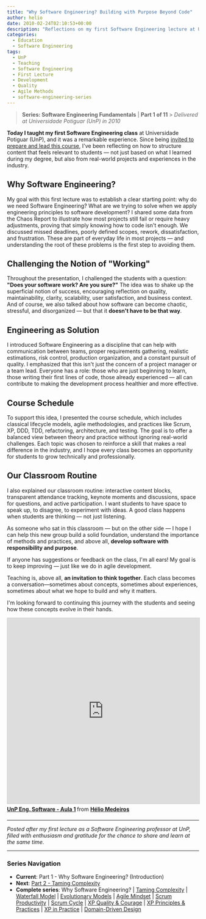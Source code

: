 ```yaml
---
title: "Why Software Engineering? Building with Purpose Beyond Code"
author: helio
date: 2010-02-24T02:10:53+00:00
description: "Reflections on my first Software Engineering lecture at UnP, addressing the importance of methods and practices in sustainable development."
categories:
  - Education
  - Software Engineering
tags:
  - UnP
  - Teaching
  - Software Engineering
  - First Lecture
  - Development
  - Quality
  - Agile Methods
  - software-engineering-series
---
```


> **Series: Software Engineering Fundamentals** | **Part 1 of 11** > _Delivered at Universidade Potiguar (UnP) in 2010_

**Today I taught my first Software Engineering class** at Universidade Potiguar (UnP), and it was a remarkable experience. Since being [invited to prepare and lead this course](/posts/2010-01-26-ola-unp-mais-um-professor-na-familia/), I've been reflecting on how to structure content that feels relevant to students — not just based on what I learned during my degree, but also from real-world projects and experiences in the industry.

## Why Software Engineering?

My goal with this first lecture was to establish a clear starting point: why do we need Software Engineering? What are we trying to solve when we apply engineering principles to software development? I shared some data from the Chaos Report to illustrate how most projects still fail or require heavy adjustments, proving that simply knowing how to code isn't enough. We discussed missed deadlines, poorly defined scopes, rework, dissatisfaction, and frustration. These are part of everyday life in most projects — and understanding the root of these problems is the first step to avoiding them.

## Challenging the Notion of "Working"

Throughout the presentation, I challenged the students with a question: **"Does your software work? Are you sure?"** The idea was to shake up the superficial notion of success, encouraging reflection on quality, maintainability, clarity, scalability, user satisfaction, and business context. And of course, we also talked about how software can become chaotic, stressful, and disorganized — but that it **doesn't have to be that way**.

## Engineering as Solution

I introduced Software Engineering as a discipline that can help with communication between teams, proper requirements gathering, realistic estimations, risk control, production organization, and a constant pursuit of quality. I emphasized that this isn't just the concern of a project manager or a team lead. Everyone has a role: those who are just beginning to learn, those writing their first lines of code, those already experienced — all can contribute to making the development process healthier and more effective.

## Course Schedule

To support this idea, I presented the course schedule, which includes classical lifecycle models, agile methodologies, and practices like Scrum, XP, DDD, TDD, refactoring, architecture, and testing. The goal is to offer a balanced view between theory and practice without ignoring real-world challenges. Each topic was chosen to reinforce a skill that makes a real difference in the industry, and I hope every class becomes an opportunity for students to grow technically and professionally.

## Our Classroom Routine

I also explained our classroom routine: interactive content blocks, transparent attendance tracking, keynote moments and discussions, space for questions, and active participation. I want students to have space to speak up, to disagree, to experiment with ideas. A good class happens when students are thinking — not just listening.

As someone who sat in this classroom — but on the other side — I hope I can help this new group build a solid foundation, understand the importance of methods and practices, and above all, **develop software with responsibility and purpose**.

If anyone has suggestions or feedback on the class, I'm all ears! My goal is to keep improving — just like we do in agile development.

Teaching is, above all, **an invitation to think together**. Each class becomes a conversation—sometimes about concepts, sometimes about experiences, sometimes about what we hope to build and why it matters.

I'm looking forward to continuing this journey with the students and seeing how these concepts evolve in their hands.

<div style="margin-bottom: 20px;">
<iframe src="https://www.slideshare.net/slideshow/embed_code/key/DOY0KvX1rPPUEh?startSlide=1" width="597" height="486" frameborder="0" marginwidth="0" marginheight="0" scrolling="no" style="border:1px solid #CCC; border-width:1px; margin-bottom:5px;max-width: 100%;" allowfullscreen></iframe> <div style="margin-bottom:5px"><strong> <a href="https://pt.slideshare.net/slideshow/unp-eng-software-aula-1/3261384" title="UnP Eng. Software - Aula 1" target="_blank">UnP Eng. Software - Aula 1</a> </strong> from <strong> <a href="https://www.slideshare.net/heliomedeiros" target="_blank">Hélio Medeiros</a> </strong></div>
</div>

---

_Posted after my first lecture as a Software Engineering professor at UnP, filled with enthusiasm and gratitude for the chance to share and learn at the same time._

---

### **Series Navigation**

- **Current**: Part 1 - Why Software Engineering? (Introduction)
- **Next**: [Part 2 - Taming Complexity](../2010-03-02-complexity-process/)
- **Complete series**: Why Software Engineering? | [Taming Complexity](../2010-03-02-complexity-process/) | [Waterfall Model](../2010-03-10-waterfall-model/) | [Evolutionary Models](../2010-03-18-evolutionary-models/) | [Agile Mindset](../2010-03-26-agile-mindset/) | [Scrum Productivity](../2010-04-03-scrum-productivity/) | [Scrum Cycle](../2010-04-11-scrum-cycle/) | [XP Quality & Courage](../2010-04-19-xp-quality-courage/) | [XP Principles & Practices](../2010-05-01-xp-principles-practices/) | [XP in Practice](../2010-05-08-applying-xp-strategies/) | [Domain-Driven Design](../2010-05-15-domain-driven-design/)
